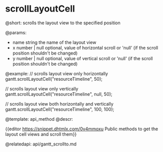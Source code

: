 scrollLayoutCell
=============


@short: scrolls the layout view to the specified position
	

@params:
- name	string	the name of the layout view
- x	number | null	optional, value of horizontal scroll or 'null' (if the scroll position shouldn't be changed)
- y	number | null	optional, value of vertical scroll or 'null' (if the scroll position shouldn't be changed)




@example:
// scrolls layout view only horizontally
gantt.scrollLayoutCell("resourceTimeline", 50);

// scrolls layout view only vertically
gantt.scrollLayoutCell("resourceTimeline", null, 50);

// scrolls layout view both horizontally and vertically 
gantt.scrollLayoutCell("resourceTimeline", 100, 100); 

@template:	api_method
@descr:

{{editor	https://snippet.dhtmlx.com/0v4mmoxu		Public methods to get the layout cell views and scroll them}}

@relatedapi:
api/gantt_scrollto.md

